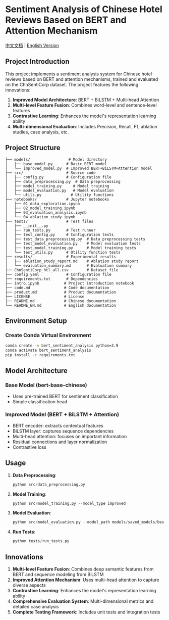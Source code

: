 # Sentiment Analysis of Chinese Hotel Reviews Based on BERT and Attention Mechanism

[中文文档](README.md) | [English Version](README_EN.md)

## Project Introduction

This project implements a sentiment analysis system for Chinese hotel reviews based on BERT and attention mechanisms, trained and evaluated on the ChnSentiCorp dataset. The project features the following innovations:

1. **Improved Model Architecture**: BERT + BiLSTM + Multi-head Attention
2. **Multi-level Feature Fusion**: Combines word-level and sentence-level features
3. **Contrastive Learning**: Enhances the model's representation learning ability
4. **Multi-dimensional Evaluation**: Includes Precision, Recall, F1, ablation studies, case analysis, etc.

## Project Structure

```
├── models/                 # Model directory
│   ├── base_model.py      # Basic BERT model
│   └── improved_model.py  # Improved BERT+BiLSTM+Attention model
├── src/                   # Source code
│   ├── config.py          # Configuration file
│   ├── data_preprocessing.py  # Data preprocessing
│   ├── model_training.py     # Model training
│   ├── model_evaluation.py   # Model evaluation
│   └── utils.py             # Utility functions
├── notebooks/             # Jupyter notebooks
│   ├── 01_data_exploration.ipynb
│   ├── 02_model_training.ipynb
│   ├── 03_evaluation_analysis.ipynb
│   └── 04_ablation_study.ipynb
├── tests/                 # Test files
│   ├── __init__.py
│   ├── run_tests.py       # Test runner
│   ├── test_config.py     # Configuration tests
│   ├── test_data_preprocessing.py  # Data preprocessing tests
│   ├── test_model_evaluation.py    # Model evaluation tests
│   ├── test_model_training.py      # Model training tests
│   └── test_utils.py      # Utility function tests
├── results/               # Experimental results
│   ├── ablation_study_report.md    # Ablation study report
│   └── evaluation_summary.md       # Evaluation summary
├── ChnSentiCorp_htl_all.csv        # Dataset file
├── config.yaml            # Configuration file
├── requirements.txt       # Dependencies
├── intro.ipynb           # Project introduction notebook
├── code.md               # Code documentation
├── product.md            # Product documentation
├── LICENSE               # License
├── README.md             # Chinese documentation
└── README_EN.md          # English documentation
```

## Environment Setup

### Create Conda Virtual Environment
```bash
conda create -n bert_sentiment_analysis python=3.9
conda activate bert_sentiment_analysis
pip install -r requirements.txt
```

## Model Architecture

### Base Model (bert-base-chinese)
- Uses pre-trained BERT for sentiment classification
- Simple classification head

### Improved Model (BERT + BiLSTM + Attention)
- BERT encoder: extracts contextual features
- BiLSTM layer: captures sequence dependencies
- Multi-head attention: focuses on important information
- Residual connections and layer normalization
- Contrastive loss

## Usage

1. **Data Preprocessing**:
   ```python
   python src/data_preprocessing.py
   ```

2. **Model Training**:
   ```python
   python src/model_training.py --model_type improved
   ```

3. **Model Evaluation**:
   ```python
   python src/model_evaluation.py --model_path models/saved_models/best_model.pth
   ```

4. **Run Tests**:
   ```python
   python tests/run_tests.py
   ```

## Innovations

1. **Multi-level Feature Fusion**: Combines deep semantic features from BERT and sequence modeling from BiLSTM
2. **Improved Attention Mechanism**: Uses multi-head attention to capture diverse aspects
3. **Contrastive Learning**: Enhances the model's representation learning ability
4. **Comprehensive Evaluation System**: Multi-dimensional metrics and detailed case analysis
5. **Complete Testing Framework**: Includes unit tests and integration tests
